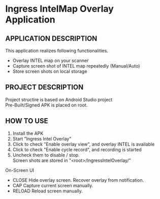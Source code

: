 # Ingress IntelMap Overlay Application

## APPLICATION DESCRIPTION
This application realizes following functionalities.
- Overlay INTEL map on your scanner
- Capture screen shot of INTEL map repeatedly (Manual/Auto)
- Store screen shots on local storage

## PROJECT DESCRIPTION
Project structire is based on Android Studio project<br>
Pre-Built/Signed APK is placed on root.

## HOW TO USE
1. Install the APK
2. Start "Ingress Intel Overlay"
3. Click to check "Enable overlay view", and overlay INTEL is available
4. Click to check "Enable cycle record", and recording is started
5. Uncheck them to disable / stop.<br>
   Screen shots are stored in "&lt;root&gt;/IngressIntelOverlay/"

On-Screen UI
 - CLOSE
   Hide overlay screen. Recover overlay from notification.
 - CAP
   Capture current screen manually.
 - RELOAD
   Reload screen manually.
